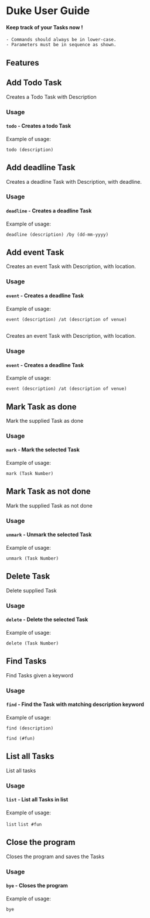 # Duke User Guide

#### Keep track of your Tasks now !
```
- Commands should always be in lower-case.
- Parameters must be in sequence as shown.
```

## Features 

## Add Todo Task

Creates a Todo Task with Description

### Usage

#### `todo` - Creates a todo Task

Example of usage:

`todo (description)`

## Add deadline Task

Creates a deadline Task with Description, with deadline.

### Usage

#### `deadline` - Creates a deadline Task

Example of usage: 

`deadline (description) /by (dd-mm-yyyy)`

## Add event Task

Creates an event Task with Description, with location.

### Usage

#### `event` - Creates a deadline Task

Example of usage:

`event (description) /at (description of venue)`

## 

Creates an event Task with Description, with location.

### Usage

#### `event` - Creates a deadline Task

Example of usage:

`event (description) /at (description of venue)`

## Mark Task as done

Mark the supplied Task as done

### Usage

#### `mark` - Mark the selected Task

Example of usage:

`mark (Task Number)`

## Mark Task as not done

Mark the supplied Task as not done

### Usage

#### `unmark` - Unmark the selected Task

Example of usage:

`unmark (Task Number)`

## Delete Task

Delete supplied Task

### Usage

#### `delete` - Delete the selected Task

Example of usage:

`delete (Task Number)`

## Find Tasks

Find Tasks given a keyword

### Usage

#### `find` - Find the Task with matching description keyword

Example of usage:

`find (description)`

`find (#fun)`

## List all Tasks

List all tasks

### Usage

#### `list` - List all Tasks in list

Example of usage:

`list`
`list #fun`


## Close the program

Closes the program and saves the Tasks

### Usage

#### `bye` - Closes the program

Example of usage:

`bye`






